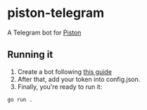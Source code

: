 # piston-telegram
A Telegram bot for [Piston](http://github.com)

## Running it
1) Create a bot following [this guide](https://core.telegram.org/bots#3-how-do-i-create-a-bot)
2) After that, add your token into config.json.
3) Finally, you're ready to run it:
```bash
go run .
```
